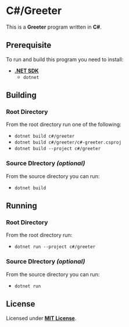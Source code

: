 # C#/Greeter

This is a **Greeter** program written in **C#**.

## Prerequisite

To run and build this program you need to install:

* [**.NET SDK**](https://dotnet.microsoft.com/)
  * `dotnet`

## Building

### Root Directory

From the root directory run one of the following:

* `dotnet build c#/greeter`
* `dotnet build c#/greeter/c#-greeter.csproj`
* `dotnet build --project c#/greeter`

### Source DIrectory _(optional)_

From the source directory you can run:

* `dotnet build`

## Running

### Root Directory

From the root directory run:

* `dotnet run --project c#/greeter`

### Source DIrectory _(optional)_

From the source directory you can run:

* `dotnet run`

## License

Licensed under [**MIT License**](https://github.com/altersabeh/codes/blob/main/LICENSE).
